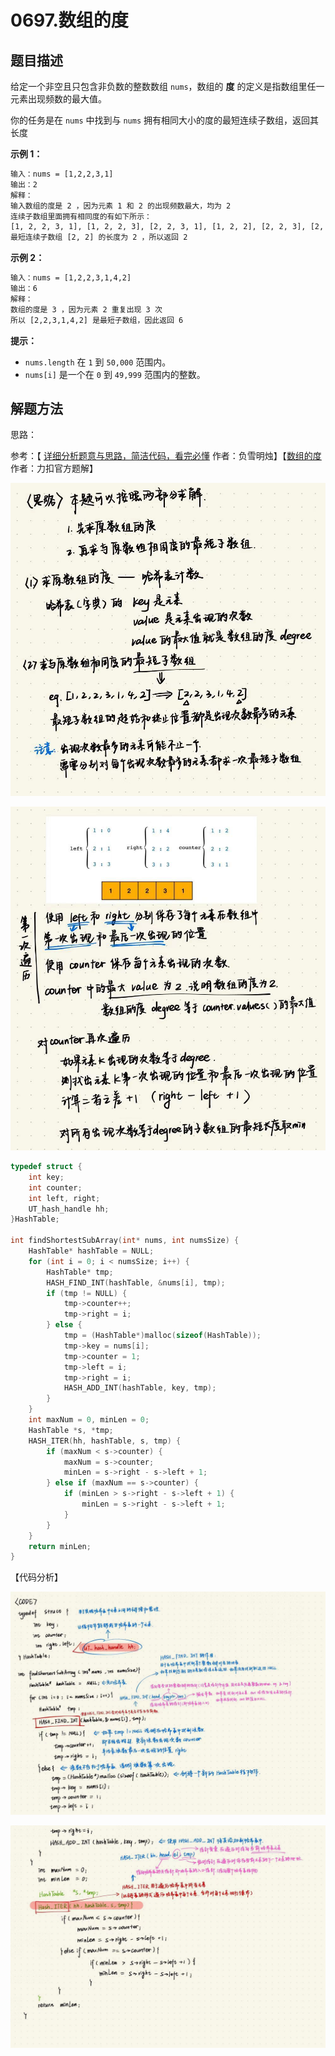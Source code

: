 # 0697.数组的度

## 题目描述

给定一个非空且只包含非负数的整数数组 `nums`，数组的 **度** 的定义是指数组里任一元素出现频数的最大值。

你的任务是在 `nums` 中找到与 `nums` 拥有相同大小的度的最短连续子数组，返回其长度

 **示例 1：**

```html
输入：nums = [1,2,2,3,1]
输出：2
解释：
输入数组的度是 2 ，因为元素 1 和 2 的出现频数最大，均为 2 
连续子数组里面拥有相同度的有如下所示：
[1, 2, 2, 3, 1], [1, 2, 2, 3], [2, 2, 3, 1], [1, 2, 2], [2, 2, 3], [2, 2]
最短连续子数组 [2, 2] 的长度为 2 ，所以返回 2 
```

**示例 2：**

```html
输入：nums = [1,2,2,3,1,4,2]
输出：6
解释：
数组的度是 3 ，因为元素 2 重复出现 3 次
所以 [2,2,3,1,4,2] 是最短子数组，因此返回 6 
```

 **提示：**

- `nums.length` 在 `1` 到 `50,000` 范围内。
- `nums[i]` 是一个在 `0` 到 `49,999` 范围内的整数。

## 解题方法

思路：

参考：【 [详细分析题意与思路，简洁代码，看完必懂](https://leetcode.cn/problems/degree-of-an-array/solutions/610890/xiang-xi-fen-xi-ti-yi-yu-si-lu-jian-ji-d-nvdy/) 作者：负雪明烛】【[数组的度](https://leetcode.cn/problems/degree-of-an-array/solutions/610337/shu-zu-de-du-by-leetcode-solution-ig97/) 作者：力扣官方题解】

![0697思路01](.\images\0697思路01.jpg)

![0697思路02](.\images\0697思路02.jpg)

```c
typedef struct {
    int key;
    int counter;
    int left, right;
    UT_hash_handle hh;
}HashTable;

int findShortestSubArray(int* nums, int numsSize) {
    HashTable* hashTable = NULL;
    for (int i = 0; i < numsSize; i++) {
        HashTable* tmp;
        HASH_FIND_INT(hashTable, &nums[i], tmp);
        if (tmp != NULL) {
            tmp->counter++;
            tmp->right = i;
        } else {
            tmp = (HashTable*)malloc(sizeof(HashTable));
            tmp->key = nums[i];
            tmp->counter = 1;
            tmp->left = i;
            tmp->right = i;
            HASH_ADD_INT(hashTable, key, tmp);
        }
    }
    int maxNum = 0, minLen = 0;
    HashTable *s, *tmp;
    HASH_ITER(hh, hashTable, s, tmp) {
        if (maxNum < s->counter) {
            maxNum = s->counter;
            minLen = s->right - s->left + 1;
        } else if (maxNum == s->counter) {
            if (minLen > s->right - s->left + 1) {
                minLen = s->right - s->left + 1;
            }
        }
    }
    return minLen;
}

```

【代码分析】

![0697code01](.\images\0697code01.jpg)

![0697code02](.\images\0697code02.jpg)

